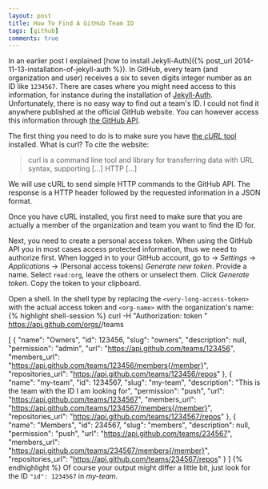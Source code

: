 ```yaml
---
layout: post
title: How To Find A GitHub Team ID
tags: [github]
comments: true
---
```

In an earlier post I explained [how to install Jekyll-Auth]({% post_url 2014-11-13-installation-of-jekyll-auth %}). In GitHub, every team (and organization and user) receives a six to seven digits integer number as an ID like <code>1234567</code>. There are cases where you might need access to this information, for instance during the installation of [Jekyll-Auth](https://github.com/benbalter/jekyll-auth/). Unfortunately, there is no easy way to find out a team's ID. I could not find it anywhere published at the official GitHub website. You can however access this information through [the GitHub API](https://developer.github.com/v3/).<span class="more"></span>

The first thing you need to do is to make sure you have [the _cURL_ tool](http://curl.haxx.se/) installed. What is curl? To cite the website:
<blockquote>curl is a command line tool and library for transferring data with URL syntax, supporting [...] HTTP [...]</blockquote>
We will use cURL to send simple HTTP commands to the GitHub API. The response is a HTTP header followed by the requested information in a JSON format.

Once you have cURL installed, you first need to make sure that you are actually a member of the organization and team you want to find the ID for.

Next, you need to create a personal access token. When using the GitHub API you in most cases access protected information, thus we need to authorize first. When logged in to your GitHub account, go to -> *Settings* -> *Applications* -> (Personal access tokens) *Generate new token*. Provide a name. Select <code>read:org</code>, leave the others or unselect them. Click *Generate token*. Copy the token to your clipboard.

Open a shell. In the shell type by replacing the <code>&lt;very-long-access-token&gt;</code> with the actual access token and <code>&lt;org-name&gt;</code> with the organization's name:
{% highlight shell-session %}
curl -H "Authorization: token <very-long-access-token>" https://api.github.com/orgs/<org-name>/teams

[
  {
    "name": "Owners",
    "id": 123456,
    "slug": "owners",
    "description": null,
    "permission": "admin",
    "url": "https://api.github.com/teams/123456",
    "members_url": "https://api.github.com/teams/123456/members{/member}",
    "repositories_url": "https://api.github.com/teams/123456/repos"
  },
  {
    "name": "my-team",
    "id": 1234567,
    "slug": "my-team",
    "description": "This is the team with the ID I am looking for",
    "permission": "push",
    "url": "https://api.github.com/teams/1234567",
    "members_url": "https://api.github.com/teams/1234567/members{/member}",
    "repositories_url": "https://api.github.com/teams/1234567/repos"
  },
  {
    "name": "Members",
    "id": 234567,
    "slug": "members",
    "description": null,
    "permission": "push",
    "url": "https://api.github.com/teams/234567",
    "members_url": "https://api.github.com/teams/234567/members{/member}",
    "repositories_url": "https://api.github.com/teams/234567/repos"
  }
]
{% endhighlight %}
Of course your output might differ a little bit, just look for the ID <code>"id": 1234567</code> in *my-team*.